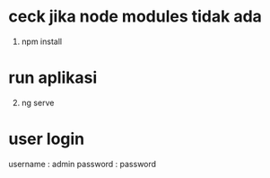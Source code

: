 
# ceck jika node modules tidak ada
1. npm install

# run aplikasi 
2. ng serve


# user login
username : admin
password : password
